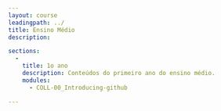 ```yaml
---
layout: course
leadingpath: ../
title: Ensino Médio
description:

sections:
  -
    title: 1o ano
    description: Conteúdos do primeiro ano do ensino médio.
    modules:
      - COLL-00_Introducing-github

---
```

